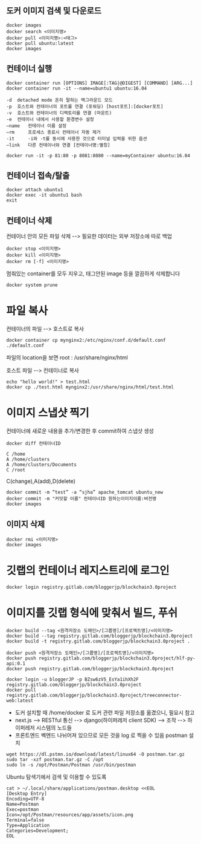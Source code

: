 ## 도커 이미지 검색 및 다운로드
```
docker images
docker search <이미지명>
docker pull <이미지명>:<태그>
docker pull ubuntu:latest
docker images
```

## 컨테이너 실행
```
docker container run [OPTIONS] IMAGE[:TAG|@DIGEST] [COMMAND] [ARG...]
docker container run -it --name=ubuntu1 ubuntu:16.04

-d 	detached mode 흔히 말하는 백그라운드 모드
-p 	호스트와 컨테이너의 포트를 연결 (포워딩) [host포트]:[docker포트]
-v 	호스트와 컨테이너의 디렉토리를 연결 (마운트)
-e 	컨테이너 내에서 사용할 환경변수 설정
–name 	컨테이너 이름 설정
–rm 	프로세스 종료시 컨테이너 자동 제거
-it 	-i와 -t를 동시에 사용한 것으로 터미널 입력을 위한 옵션
–link 	다른 컨테이너와 연결 [컨테이너명:별칭]

docker run -it -p 81:80 -p 8081:8080 --name=myContainer ubuntu:16.04
```

## 컨테이너 접속/탈출
```
docker attach ubuntu1
docker exec -it ubuntu1 bash
exit
```

## 컨테이너 삭제
컨테이너 안의 모든 파일 삭제 --> 필요한 데이터는 외부 저장소에 따로 백업
```
docker stop <이미지명>
docker kill <이미지명>
docker rm [-f] <이미지명>
```
멈춰있는 container를 모두 지우고, 태그안된 image 등을 깔끔하게 삭제합니다
```
docker system prune
```

# 파일 복사
컨테이너의 파일 --> 호스트로 복사
```
docker container cp mynginx2:/etc/nginx/conf.d/default.conf ./default.conf
```
파일의 location을 보면 root : /usr/share/nginx/html

호스트 파일 --> 컨테이너로 복사
```
echo "hello world!" > test.html
docker cp ./test.html mynginx2:/usr/share/nginx/html/test.html
```

# 이미지 스냅샷 찍기
컨테이너에 새로운 내용을 추가/변경한 후 commit하여 스냅샷 생성
```
docker diff 컨테이너ID

C /home
A /home/clusters
A /home/clusters/Documents
C /root
```
C(change),A(add),D(delete)
```
docker commit -m “test” -a “sjha” apache_tomcat ubuntu_new
docker commit -m "커밋할 이름" 컨테이너ID 원하는이미지이름:버전명
docker images
```

## 이미지 삭제
```
docker rmi <이미지명>
docker images
```
# 깃랩의 컨테이너 레지스트리에 로그인
```
docker login registry.gitlab.com/bloggerjp/blockchain3.0project
```

# 이미지를 깃랩 형식에 맞춰서 빌드, 푸쉬
```
docker build --tag <원격저장소 도메인>/[그룹명]/[프로젝트명]/<이미지명>
docker build --tag registry.gitlab.com/bloggerjp/blockchain3.0project
docker build -t registry.gitlab.com/bloggerjp/blockchain3.0project .

docker push <원격저장소 도메인>/[그룹명]/[프로젝트명]/<이미지명>
docker push registry.gitlab.com/bloggerjp/blockchain3.0project/hlf-py-api:0.1
docker push registry.gitlab.com/bloggerjp/blockchain3.0project

docker login -u bloggerJP -p BZsw6zV5_EsYa1ihXh2F registry.gitlab.com/bloggerjp/blockchain3.0project
docker pull registry.gitlab.com/bloggerjp/blockchain3.0project/treeconnector-web:latest
```

* 도커 설치할 때 /home/docker 로 도커 관련 파일 저장소를 옮겼으니, 필요시 참고
* next.js --> RESTful 통신 --> django(하이퍼레저 client SDK) --> 조작 --> 하이퍼레저 시스템의 노드들
* 프론트엔드 벡엔드 나뉘어져 있으므로 모든 것을 log 로 찍을 수 있음
postman 설치
```
wget https://dl.pstmn.io/download/latest/linux64 -O postman.tar.gz
sudo tar -xzf postman.tar.gz -C /opt
sudo ln -s /opt/Postman/Postman /usr/bin/postman
```
Ubuntu 탐색기에서 검색 및 이용할 수 있도록
```
cat > ~/.local/share/applications/postman.desktop <<EOL
[Desktop Entry]
Encoding=UTF-8
Name=Postman
Exec=postman
Icon=/opt/Postman/resources/app/assets/icon.png
Terminal=false
Type=Application
Categories=Development;
EOL
```
